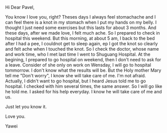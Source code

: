 Hi Dear Pavel,

You know I love you, right? Theses days I always feel stomachache and I can feel there is a knot in my stomach when I put my hands on my belly. I thought I just need some exercises but this lasts for about 3 months. And these days, after we made love, I felt much ache. So I prepared to check in hospital this weekend. But this morning, at about 5 am, I back to the bed after I had a pee, I couldnot get to sleep again, ep I got the knot so clearly and felt ache when I touched the knot. So I check the doctor, whose name and work time, who I met last time I went to Shuguang Hospital. At the begining, I prepared to go hospital on weekend, then I don't need to ask for a leave. Consider of she only on work on Wensday, I will go to hospital tommorrow. I don't know what the results will be. But the Holy mother Mary tell me "Don't worry", I know she will take care of me. I'm not afraid. Actually, I didn't want to go hospital, but I heard Jesus told me to go hospital. I checked with him several times, the same answer. So I will go like he told me. I asked for his help everyday. I know he will take care of me and us. 

Just let you know it.

Love you.

Yawei
